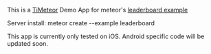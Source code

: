This is a [TiMeteor](https://github.com/moritzknecht/TiMeteor) Demo App for meteor's [leaderboard example](https://www.meteor.com/examples/leaderboard) 

Server install:
meteor create --example leaderboard

This app is currently only tested on iOS. Android specific code will be updated soon.

